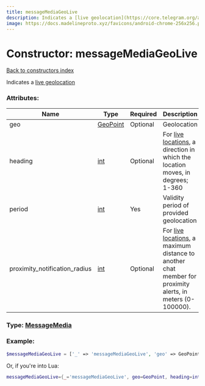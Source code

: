 ```yaml
---
title: messageMediaGeoLive
description: Indicates a [live geolocation](https://core.telegram.org/api/live-location)
image: https://docs.madelineproto.xyz/favicons/android-chrome-256x256.png
---
```

# Constructor: messageMediaGeoLive  
[Back to constructors index](index.md)



Indicates a [live geolocation](https://core.telegram.org/api/live-location)

### Attributes:

| Name     |    Type       | Required | Description |
|----------|---------------|----------|-------------|
|geo|[GeoPoint](../types/GeoPoint.md) | Optional|Geolocation|
|heading|[int](../types/int.md) | Optional|For [live locations](https://core.telegram.org/api/live-location), a direction in which the location moves, in degrees; 1-360|
|period|[int](../types/int.md) | Yes|Validity period of provided geolocation|
|proximity\_notification\_radius|[int](../types/int.md) | Optional|For [live locations](https://core.telegram.org/api/live-location), a maximum distance to another chat member for proximity alerts, in meters (0-100000).|



### Type: [MessageMedia](../types/MessageMedia.md)


### Example:

```php
$messageMediaGeoLive = ['_' => 'messageMediaGeoLive', 'geo' => GeoPoint, 'heading' => int, 'period' => int, 'proximity_notification_radius' => int];
```  


Or, if you're into Lua:

```lua
messageMediaGeoLive={_='messageMediaGeoLive', geo=GeoPoint, heading=int, period=int, proximity_notification_radius=int}

```


